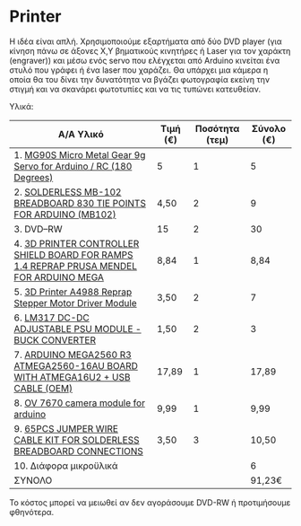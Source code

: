 # Printer
Η ιδέα είναι απλή. Χρησιμοποιούμε εξαρτήματα από δύο DVD player (για κίνηση πάνω σε άξονες Χ,Υ βηματικούς κινητήρες ή Laser για τον χαράκτη (engraver)) και μέσω ενός servo που ελέγχεται από Arduino κινείται ένα στυλό που γράφει ή ένα laser που χαράζει. Θα υπάρχει μια κάμερα η οποία θα του δίνει την δυνατότητα να βγάζει φωτογραφία εκείνη την στιγμή και να σκανάρει φωτοτυπίες και να τις τυπώνει κατευθείαν.

Υλικά:

|Α/Α	Υλικό                                                                       |Τιμή (€)	|Ποσότητα (τεμ)	|Σύνολο (€)<br>|
|---------------------------------------------------------------------------------|---------|---------------|--------------|
|1.	[MG90S Micro Metal Gear 9g Servo for Arduino / RC (180 Degrees)](https://www.cableworks.gr/ilektronika/arduino-and-microcontrollers/motors/servo/mg90s-micro-metal-gear-9g-servo-for-arduino-rc-180-degrees/)                                                                                                                    	              | 5	      | 1	            |  5<br>
|2.	[SOLDERLESS MB-102 BREADBOARD 830 TIE POINTS FOR ARDUINO (MB102)](https://www.cableworks.gr/ilektronika/arduino-and-microcontrollers/prototyping/breadboard/solderless-mb-102-breadboard-830-tie-points-for-arduino-mb102/)                                                                                                                     | 4,50   	| 2	            |  9<br>
|3.	DVD–RW	                                                                      | 15	    | 2	            |  30<br>
|4.	[3D PRINTER CONTROLLER SHIELD BOARD FOR RAMPS 1.4 REPRAP PRUSA MENDEL FOR ARDUINO MEGA](https://www.cableworks.gr/ilektronika/arduino-and-microcontrollers/shields/arduino-uno-mega2560-shields/3d-printer-controller-shield-board-for-ramps-1.4-reprap-prusa-mendel/)                                                                                             |	8,84   | 1	           |  8,84<br>
|5.	[3D Printer A4988 Reprap Stepper Motor Driver Module](https://www.cableworks.gr/ilektronika/arduino-and-microcontrollers/motors/stepper/3d-printer-a4988-reprap-stepper-motor-driver-module/)                                                                                                           	                          | 3,50	  | 2	            |  7<br>
|6.	[LM317 DC-DC ADJUSTABLE PSU MODULE - BUCK CONVERTER](https://www.cableworks.gr/ilektronika/arduino-and-microcontrollers/buck-and-boost-converters/buck-converter-step-down-dc-dc/lm317-dc-dc-adjustable-psu-module-buck-converter/)	                                                                                                                         | 1,50	   | 2	           |  3<br>
|7.	[ARDUINO MEGA2560 R3 ATMEGA2560-16AU BOARD WITH ATMEGA16U2 + USB CABLE (OEM)](https://www.cableworks.gr/ilektronika/arduino-and-microcontrollers/microcontrollers/compatible-boards/arduino-mega2560-r3-atmega2560-16au-board-with-atmega16u2-usb-cable-oem/)	                                                                                               | 17,89	  | 1	            |  17,89<br>
|8.  [OV 7670 camera module for arduino](https://www.cableworks.gr/ilektronika/arduino-and-microcontrollers/sensors/camera/ov7670-camera-module-640x480-for-arduino/)                                                      | 9,99    | 1             |  9,99<br>
|9.  [65PCS JUMPER WIRE CABLE KIT FOR SOLDERLESS BREADBOARD CONNECTIONS](https://www.cableworks.gr/ilektronika/arduino-and-microcontrollers/prototyping/dupont-jumper-wires/65pcs-jumper-wire-cable-kit-for-solderless-breadboard-connections/)                                                                                                         | 3,50    | 3             |10,50<br>
|10.	Διάφορα μικροϋλικά			                                                      |         |               |  6<br>
ΣΥΝΟΛΟ                                                                            |         |               |  91,23€<br>

Το κόστος μπορεί να μειωθεί αν δεν αγοράσουμε DVD-RW ή προτιμήσουμε φθηνότερα.
